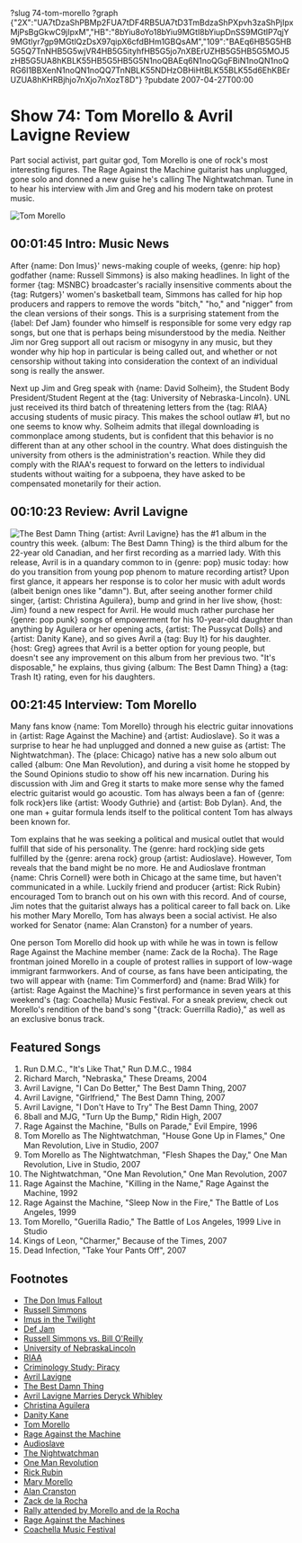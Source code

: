 ?slug 74-tom-morello
?graph {"2X":"UA7tDzaShPBMp2FUA7tDF4RB5UA7tD3TmBdzaShPXpvh3zaShPjIpxMjPsBgGkwC9jIpxM","HB":"8bYiu8oYo18bYiu9MGtl8bYiupDnSS9MGtlP7qjY9MGtlyr7gp9MGtlQzDsX97qipX6cfdBHm1GBQsAM","109":"BAEq6HB5G5HB5G5Q7TnNHB5G5wjVR4HB5G5ityhfHB5G5jo7nXBErUZHB5G5HB5G5MOJ5zHB5G5UA8hKBLK55HB5G5HB5G5N1noQBAEq6N1noQGqFBiN1noQN1noQRG6I1BBXenN1noQN1noQQ7TnNBLK55NDHzOBHiHtBLK55BLK55d6EhKBErUZUA8hKHRBjhjo7nXjo7nXozT8D"}
?pubdate 2007-04-27T00:00

# Show 74: Tom Morello & Avril Lavigne Review
Part social activist, part guitar god, Tom Morello is one of rock's most interesting figures. The Rage Against the Machine guitarist has unplugged, gone solo and donned a new guise he's calling The Nightwatchman. Tune in to hear his interview with Jim and Greg and his modern take on protest music.

![Tom Morello](https://static.soundopinions.org/images/2007/morello.png)

## 00:01:45 Intro: Music News
After {name: Don Imus}' news-making couple of weeks, {genre: hip hop} godfather {name: Russell Simmons} is also making headlines. In light of the former {tag: MSNBC} broadcaster's racially insensitive comments about the {tag: Rutgers}' women's basketball team, Simmons has called for hip hop producers and rappers to remove the words "bitch," "ho," and "nigger" from the clean versions of their songs. This is a surprising statement from the {label: Def Jam} founder who himself is responsible for some very edgy rap songs, but one that is perhaps being misunderstood by the media. Neither Jim nor Greg support all out racism or misogyny in any music, but they wonder why hip hop in particular is being called out, and whether or not censorship without taking into consideration the context of an individual song is really the answer.

Next up Jim and Greg speak with {name: David Solheim}, the Student Body President/Student Regent at the {tag: University of Nebraska-Lincoln}. UNL just received its third batch of threatening letters from the {tag: RIAA} accusing students of music piracy. This makes the school outlaw #1, but no one seems to know why. Solheim admits that illegal downloading is commonplace among students, but is confident that this behavior is no different than at any other school in the country. What does distinguish the university from others is the administration's reaction. While they did comply with the RIAA's request to forward on the letters to individual students without waiting for a subpoena, they have asked to be compensated monetarily for their action.

## 00:10:23 Review: Avril Lavigne
![The Best Damn Thing](https://static.soundopinions.org/assets/74/HB0.jpg)
{artist: Avril Lavigne} has the #1 album in the country this week. {album: The Best Damn Thing} is the third album for the 22-year old Canadian, and her first recording as a married lady. With this release, Avril is in a quandary common to in {genre: pop} music today: how do you transition from young pop phenom to mature recording artist? Upon first glance, it appears her response is to color her music with adult words (albeit benign ones like "damn"). But, after seeing another former child singer, {artist: Christina Aguilera}, bump and grind in her live show, {host: Jim} found a new respect for Avril. He would much rather purchase her {genre: pop punk} songs of empowerment for his 10-year-old daughter than anything by Aguilera or her opening acts, {artist: The Pussycat Dolls} and {artist: Danity Kane}, and so gives Avril a {tag: Buy It} for his daughter. {host: Greg} agrees that Avril is a better option for young people, but doesn't see any improvement on this album from her previous two. "It's disposable," he explains, thus giving {album: The Best Damn Thing} a {tag: Trash It} rating, even for his daughters.

## 00:21:45 Interview: Tom Morello
Many fans know {name: Tom Morello} through his electric guitar innovations in {artist: Rage Against the Machine} and {artist: Audioslave}. So it was a surprise to hear he had unplugged and donned a new guise as {artist: The Nightwatchman}. The {place: Chicago} native has a new solo album out called {album: One Man Revolution}, and during a visit home he stopped by the Sound Opinions studio to show off his new incarnation. During his discussion with Jim and Greg it starts to make more sense why the famed electric guitarist would go acoustic. Tom has always been a fan of {genre: folk rock}ers like {artist: Woody Guthrie} and {artist: Bob Dylan}. And, the one man + guitar formula lends itself to the political content Tom has always been known for.

Tom explains that he was seeking a political and musical outlet that would fulfill that side of his personality. The {genre: hard rock}ing side gets fulfilled by the {genre: arena rock} group {artist: Audioslave}. However, Tom reveals that the band might be no more. He and Audioslave frontman {name: Chris Cornell} were both in Chicago at the same time, but haven't communicated in a while. Luckily friend and producer {artist: Rick Rubin} encouraged Tom to branch out on his own with this record. And of course, Jim notes that the guitarist always has a political career to fall back on. Like his mother Mary Morello, Tom has always been a social activist. He also worked for Senator {name: Alan Cranston} for a number of years.

One person Tom Morello did hook up with while he was in town is fellow Rage Against the Machine member {name: Zack de la Rocha}. The Rage frontman joined Morello in a couple of protest rallies in support of low-wage immigrant farmworkers. And of course, as fans have been anticipating, the two will appear with {name: Tim Commerford} and {name: Brad Wilk} for {artist: Rage Against the Machine}'s first performance in seven years at this weekend's {tag: Coachella} Music Festival. For a sneak preview, check out Morello's rendition of the band's song "{track: Guerrilla Radio}," as well as an exclusive bonus track.

## Featured Songs
1. Run D.M.C., "It's Like That," Run D.M.C., 1984
2. Richard March, "Nebraska," These Dreams, 2004
3. Avril Lavigne, "I Can Do Better," The Best Damn Thing, 2007
4. Avril Lavigne, "Girlfriend," The Best Damn Thing, 2007
5. Avril Lavigne, "I Don't Have to Try" The Best Damn Thing, 2007
6. 8ball and MJG, "Turn Up the Bump," Ridin High, 2007
7. Rage Against the Machine, "Bulls on Parade," Evil Empire, 1996
8. Tom Morello as The Nightwatchman, "House Gone Up in Flames," One Man Revolution, Live in Studio, 2007
9. Tom Morello as The Nightwatchman, "Flesh Shapes the Day," One Man Revolution, Live in Studio, 2007
11. The Nightwatchman, "One Man Revolution," One Man Revolution, 2007
12. Rage Against the Machine, "Killing in the Name," Rage Against the Machine, 1992
13. Rage Against the Machine, "Sleep Now in the Fire," The Battle of Los Angeles, 1999
14. Tom Morello, "Guerilla Radio," The Battle of Los Angeles, 1999 Live in Studio
15. Kings of Leon, "Charmer," Because of the Times, 2007
16. Dead Infection, "Take Your Pants Off", 2007

## Footnotes
- [The Don Imus Fallout](http://www.time.com/time/nation/article/0,8599,1609490,00.html)
- [Russell Simmons](http://www.pbs.org/wgbh/theymadeamerica/whomade/simmons_hi.html)
- [Imus in the Twilight](http://www.slate.com/id/2164055/)
- [Def Jam](http://www.defjam.com/site/home.php)
- [Russell Simmons vs. Bill O'Reilly](http://nahright.com/news/2007/04/26/video-russell-vs-bill-oreilly/)
- [University of NebraskaLincoln](http://www.unl.edu/)
- [RIAA](http://www.riaa.com/)
- [Criminology Study: Piracy](http://www.criminology.com/resources/criminology-study-piracy/)
- [Avril Lavigne](http://www.avrillavigne.com/)
- [The Best Damn Thing](http://www.metacritic.com/music/artists/lavigneavril/bestdamnthing?q=best%20damn%20thing)
- [Avril Lavigne Marries Deryck Whibley](http://www.people.com/people/article/0,26334,1214386,00.html)
- [Christina Aguilera](http://www.christinaaguilera.com/)
- [Danity Kane](http://www.danitykane.com/)
- [Tom Morello](http://en.wikipedia.org/wiki/Tom_Morello)
- [Rage Against the Machine](http://www.ratm.com/)
- [Audioslave](http://www.audioslave.com/)
- [The Nightwatchman](http://www.nightwatchmanmusic.com/)
- [One Man Revolution](http://www.metacritic.com/music/artists/nightwatchman/onemanrevolution?q=one%20man%20revolution)
- [Rick Rubin](http://www.allmusic.com/cg/amg.dll?p=amg&sql=11:fpfexq9gldfe)
- [Mary Morello](http://en.wikipedia.org/wiki/Mary_Morello)
- [Alan Cranston](http://bioguide.congress.gov/scripts/biodisplay.pl?index=C000877)
- [Zack de la Rocha](http://www.zdlr.net/)
- [Rally attended by Morello and de la Rocha](http://www.ciw-online.org/2007truthtour/index.html)
- [Rage Against the Machines](http://www.allmusic.com/cg/amg.dll?P=amg&sql=rage+against+the+machine&x=0&y=0&opt1=1&sourceid=mozilla-search)
- [Coachella Music Festival](http://www.coachella.com/)
